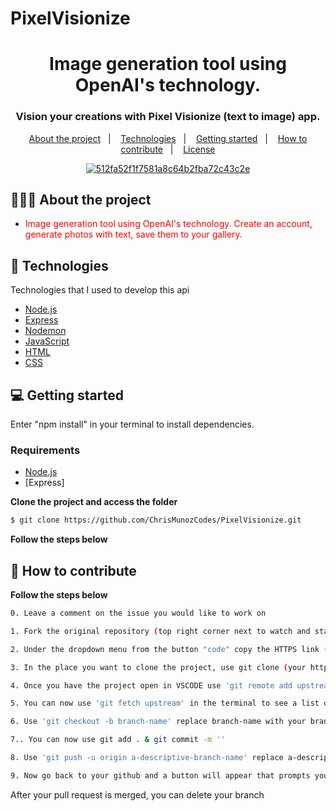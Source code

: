 # PixelVisionize

<h1 align="center">
	<!-- <img alt="Logo" src=".github/logo.png" width="200px" /> -->
  Image generation tool using OpenAI's technology.
</h1>

<h3 align="center">
 Vision your creations with Pixel Visionize (text to image) app.
</h3>

<p align="center">
  <a href="#-about-the-project">About the project</a>&nbsp;&nbsp;&nbsp;|&nbsp;&nbsp;&nbsp;
  <a href="#-technologies">Technologies</a>&nbsp;&nbsp;&nbsp;|&nbsp;&nbsp;&nbsp;
  <a href="#-getting-started">Getting started</a>&nbsp;&nbsp;&nbsp;|&nbsp;&nbsp;&nbsp;
  <a href="#-how-to-contribute">How to contribute</a>&nbsp;&nbsp;&nbsp;|&nbsp;&nbsp;&nbsp;
  <a href="#-license">License</a>
</p>

<p align="center">
<a href="https://ibb.co/0Fn6w11"><img src="https://i.ibb.co/z7mBkCC/512fa52f1f7581a8c64b2fba72c43c2e.jpg" alt="512fa52f1f7581a8c64b2fba72c43c2e" border="0"></a>
</p>

## 👨🏻‍💻 About the project

- <p style="color: red;">Image generation tool using OpenAI's technology. Create an account, generate photos with text, save them to your gallery.</p>

## 🚀 Technologies

Technologies that I used to develop this api

- [Node.js](https://nodejs.org/en/)
- [Express](https://expressjs.com/pt-br/)
- [Nodemon](https://nodemon.io/)
- [JavaScript](https://www.javascript.com/)
- [HTML](https://www.w3schools.com/html/)
- [CSS](https://www.w3schools.com/css/)

## 💻 Getting started

Enter "npm install" in your terminal to install dependencies. 

### Requirements

- [Node.js](https://nodejs.org/en/)
- [Express]

**Clone the project and access the folder**

```bash
$ git clone https://github.com/ChrisMunozCodes/PixelVisionize.git
```

**Follow the steps below**

## 🤔 How to contribute

**Follow the steps below**

```bash
0. Leave a comment on the issue you would like to work on 

1. Fork the original repository (top right corner next to watch and star buttons)

2. Under the dropdown menu from the button "code" copy the HTTPS link (from your forked repository) 'https://github.com/(your username)/PixelVisionize.git'

3. In the place you want to clone the project, use git clone (your https link here)

4. Once you have the project open in VSCODE use 'git remote add upstream  https://github.com/ChrisMunozCodes/PixelVisionize.git' in the terminal, this will track the main repository 

5. You can now use 'git fetch upstream' in the terminal to see a list of the different branches.

6. Use 'git checkout -b branch-name' replace branch-name with your branch. This will create a new branch for you to work within

7.. You can now use git add . & git commit -m '' 

8. Use 'git push -u origin a-descriptive-branch-name' replace a-descriptive-branch-name with your branch name (this will push all your code)

9. Now go back to your github and a button will appear that prompts you to make a pull request
```

After your pull request is merged, you can delete your branch
